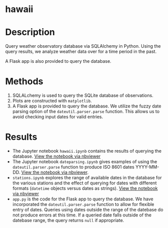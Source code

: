 # hawaii

# Description
Query weather observatory database via SQLAlchemy in Python.  Using the query results, we analyze weather data over for a time period in the past.

A Flask app is also provided to query the database.

# Methods
1.  SQLALchemy is used to query the SQLite database of observations.  
2.  Plots are constructed with `matplotlib`.
3.  A Flask app is provided to query the database.   We utilize the fuzzy date parsing option of the 
`dateutil.parser.parse` function.  This allows us to avoid checking input dates for valid entries.

# Results
* The Jupyter notebook `hawaii.ipynb` contains the results of querying the database.  [View the notebook via nbviewer](https://nbviewer.jupyter.org/github/douglasdrake/hawaii/blob/master/hawaii.ipynb)
* The Jupyter notebook `dateparsing.ipynb` gives examples of using the `dateutil.parser.parse` 
function to produce ISO 8601 dates YYYY-MM-DD.  [View the notebook via nbviewer](https://nbviewer.jupyter.org/github/douglasdrake/hawaii/blob/master/dateparsing.ipynb). 
* `stations.ipynb` explores the range of available dates in the database 
for the various stations and the effect of querying for dates with different formats (`datetime` objects versus dates as
strings).  [View the notebook via nbviewer](https://nbviewer.jupyter.org/github/douglasdrake/hawaii/blob/master/stations.ipynb)
* `app.py` is the code for the Flask app to query the database.  We have incorporated the `dateutil.parser.parse` function 
to allow for flexible entry of dates.   Queries using dates outside the range of the datebase do not produce errors at this time.
If a queried date falls outside of the datebase range, the query returns `null` if appropriate.